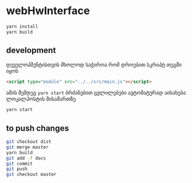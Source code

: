 # webHwInterface

```sh
yarn install
yarn build
```

## development
დეველოპმენტისთვის მხოლოდ საჭიროა რომ დროებით სკრიპტ თეგში იყოს
```html
<script type="module" src="../../src/main.js"></script>
```
ამის შემდეგ `yarn start` ბრძანებით ცვლილებები ავტომატურად აისახება ლოკალჰოსტის მისამართზე

```sh
yarn start
```

## to push changes
```sh
git checkout dist
git merge master
yarn build
git add -f docs
git commit
git push
git checkout master
```

